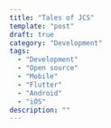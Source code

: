 ```yaml
---
title: "Tales of JCS"
template: "post"
draft: true
category: "Development"
tags:
  - "Development"
  - "Open source"
  - "Mobile"
  - "Flutter"
  - "Android"
  - "iOS"
description: ""
---
```

